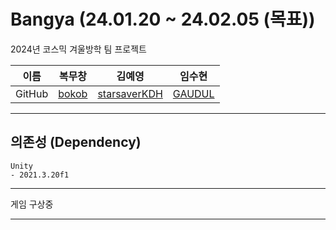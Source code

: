 # Bangya (24.01.20 ~ 24.02.05 (목표))
2024년 코스믹 겨울방학 팀 프로젝트

| 이름 | 복무창                                  | 김예영                                                | 임수현                                     |  
| --- | --------------------------------------- | ------------------------------------------           | ------------------------------------------ |  
|GitHub| [bokob](https://github.com/bokob)      | [starsaverKDH](https://github.com/starsaverKDH)      | [GAUDUL](https://github.com/GAUDUL) |  
___
## 의존성 (Dependency)
```
Unity
- 2021.3.20f1
```
___  

게임 구상중
___   
